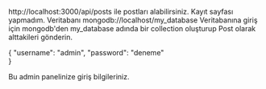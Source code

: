 http://localhost:3000/api/posts         ile postları alabilirsiniz.
Kayıt sayfası yapmadım.
Veritabanı     mongodb://localhost/my_database
Veritabanına giriş için mongodb'den my_database adında bir collection oluşturup Post olarak alttakileri gönderin.



{
	"username": "admin",
	"password": "deneme"	
}



Bu admin panelinize giriş bilgileriniz.

